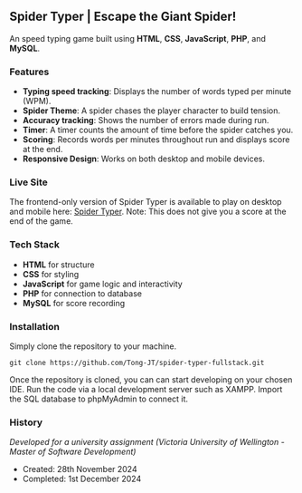## Spider Typer | Escape the Giant Spider!

An speed typing game built using **HTML**, **CSS**, **JavaScript**, **PHP**, and **MySQL**.

### Features

- **Typing speed tracking**: Displays the number of words typed per minute (WPM).
- **Spider Theme**: A spider chases the player character to build tension.
- **Accuracy tracking**: Shows the number of errors made during run.
- **Timer**: A timer counts the amount of time before the spider catches you.
- **Scoring**: Records words per minutes throughout run and displays score at the end.
- **Responsive Design**: Works on both desktop and mobile devices.

### Live Site

The frontend-only version of Spider Typer is available to play on desktop and mobile here: [Spider Typer](https://tong-jt.github.io/spider-typer-game/).
Note: This does not give you a score at the end of the game.

### Tech Stack

- **HTML** for structure
- **CSS** for styling
- **JavaScript** for game logic and interactivity
- **PHP** for connection to database
- **MySQL** for score recording

### Installation

Simply clone the repository to your machine.

```
git clone https://github.com/Tong-JT/spider-typer-fullstack.git
```
Once the repository is cloned, you can can start developing on your chosen IDE. Run the code via a local development server such as XAMPP. Import the SQL database to phpMyAdmin to connect it. 

### History
*Developed for a university assignment (Victoria University of Wellington - Master of Software Development)*

- Created: 28th November 2024
- Completed: 1st December 2024
